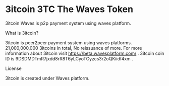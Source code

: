 # 3itcoin 3TC The Waves Token

3itcoin Waves is p2p payment system using waves platform.

What is 3itcoin?

3itcoin is peer2peer payment system using waves platforms.
21,000,000,000 3itcoins in total, No reissuance of more.
For more information about 3itcoin visit https://beta.wavesplatform.com/ .
3itcoin coin ID is 9DSDMDTmR7jxdd8rR8T6yLCyoTCyzcs3r2oQKiidf4xm .

License

3itcoin is created under Waves platform.


